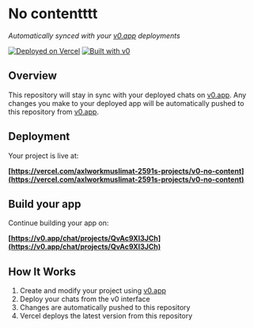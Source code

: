 # No contentttt

*Automatically synced with your [v0.app](https://v0.app) deployments*

[![Deployed on Vercel](https://img.shields.io/badge/Deployed%20on-Vercel-black?style=for-the-badge&logo=vercel)](https://vercel.com/axlworkmuslimat-2591s-projects/v0-no-content)
[![Built with v0](https://img.shields.io/badge/Built%20with-v0.app-black?style=for-the-badge)](https://v0.app/chat/projects/QvAc9XI3JCh)

## Overview

This repository will stay in sync with your deployed chats on [v0.app](https://v0.app).
Any changes you make to your deployed app will be automatically pushed to this repository from [v0.app](https://v0.app).

## Deployment

Your project is live at:

**[https://vercel.com/axlworkmuslimat-2591s-projects/v0-no-content](https://vercel.com/axlworkmuslimat-2591s-projects/v0-no-content)**

## Build your app

Continue building your app on:

**[https://v0.app/chat/projects/QvAc9XI3JCh](https://v0.app/chat/projects/QvAc9XI3JCh)**

## How It Works

1. Create and modify your project using [v0.app](https://v0.app)
2. Deploy your chats from the v0 interface
3. Changes are automatically pushed to this repository
4. Vercel deploys the latest version from this repository
